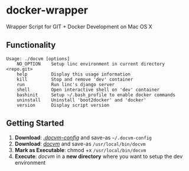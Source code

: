 # docker-wrapper
Wrapper Script for GIT + Docker Development on Mac OS X

## Functionality
```
Usage: ./docvm [options]
    NO_OPTION    Setup linc environment in current directory <repo.git>
    help         Display this usage information
    kill         Stop and remove 'dev' container
    run          Run linc's django server
    shell        Open interactive shell on 'dev' container
    bashinit     Setup ~/.bash_profile to enable docker commands
    uninstall    Uninstall 'boot2docker' and 'docker'
    version      Display script version
```

## Getting Started

1. **Download**: [_.docvm-config_](https://github.com/manavkataria/docker-wrapper/blob/master/sample.docvm-config) and save-as `~/.docvm-config`
2. **Download**: [_docvm_](https://github.com/manavkataria/docker-wrapper/blob/master/docvm) and save-as `/usr/local/bin/docvm` 
3. **Mark as Executable**: chmod +x `/usr/local/bin/docvm`
4. **Execute**: _docvm_ in a **new directory** where you want to setup the dev environment
